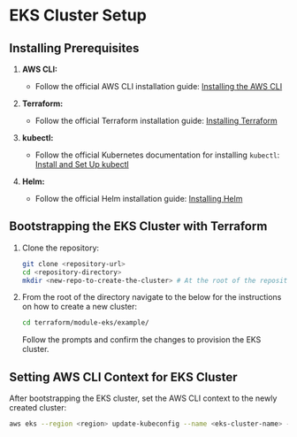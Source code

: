 # EKS Cluster Setup

## Installing Prerequisites

1. **AWS CLI:**
   - Follow the official AWS CLI installation guide: [Installing the AWS CLI](https://docs.aws.amazon.com/cli/latest/userguide/getting-started-install.html)

2. **Terraform:**
   - Follow the official Terraform installation guide: [Installing Terraform](https://learn.hashicorp.com/tutorials/terraform/install-cli)

3. **kubectl:**
   - Follow the official Kubernetes documentation for installing `kubectl`: [Install and Set Up kubectl](https://kubernetes.io/docs/tasks/tools/install-kubectl/)

4. **Helm:**
   - Follow the official Helm installation guide: [Installing Helm](https://helm.sh/docs/intro/install/)

## Bootstrapping the EKS Cluster with Terraform

1. Clone the repository:

    ```bash
    git clone <repository-url>
    cd <repository-directory>
    mkdir <new-repo-to-create-the-cluster> # At the root of the repository 
    ```
2. From the root of the directory navigate to the below for the instructions on how to  create a new cluster:

    ```bash
    cd terraform/module-eks/example/
    ```

    Follow the prompts and confirm the changes to provision the EKS cluster.

## Setting AWS CLI Context for EKS Cluster

After bootstrapping the EKS cluster, set the AWS CLI context to the newly created cluster:

```bash
aws eks --region <region> update-kubeconfig --name <eks-cluster-name> --profile iu
